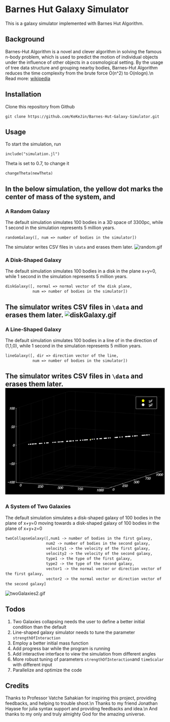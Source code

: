 # Barnes Hut Galaxy Simulator

This is a galaxy simulator implemented with Barnes Hut Algorithm.

## Background
Barnes-Hut Algorithm is a novel and clever algorithm in solving the famous n-body problem, which is used to predict the motion of individual objects under the influence of other objects in a cosmological setting. By the usage of tree data structure and grouping nearby bodies, Barnes-Hut Algorithm reduces the time complexity from the brute force O(n^2) to O(nlogn).\n
Read more: [wikipedia](https://en.wikipedia.org/wiki/Barnes%E2%80%93Hut_simulation)

## Installation


Clone this repository from Github
```      
git clone https://github.com/KeKeJin/Barnes-Hut-Galaxy-Simulator.git
```

## Usage

To start the simulation, run
```
include("simulation.jl")
```
Theta is set to 0.7, to change it
```
changeTheta(newTheta)
```
In the below simulation, the yellow dot marks the center of mass of the system, and
---
### A Random Galaxy
The default simulation simulates 100 bodies in a 3D space of 3300pc, while 1 second in the simulation represents 5 million years.  
```
randomGalaxy([, num => number of bodies in the simulator])
```
The simulator writes CSV files in ```\data``` and erases them later.
![random.gif](exampleSimulation/random.gif)
### A Disk-Shaped Galaxy
The default simulation simulates 100 bodies in a disk in the plane x+y=0, while 1 second in the simulation represents 5 million years.
```
diskGalaxy([, normal => normal vector of the disk plane,
            num => number of bodies in the simulator])
```
The simulator writes CSV files in ```\data``` and erases them later.
![diskGalaxy.gif](exampleSimulation/diskGalaxy.gif)
---
### A Line-Shaped Galaxy
The default simulation simulates 100 bodies in a line of in the direction of (1,1,0), while 1 second in the simulation represents 5 million years.
```
lineGalaxy([, dir => direction vector of the line,
            num => number of bodies in the simulator])
```
The simulator writes CSV files in ```\data``` and erases them later.
![lineGalaxy.gif](exampleSimulation/lineGalaxy.gif)
---
### A System of Two Galaxies
The default simulation simulates a disk-shaped galaxy of 100 bodies in the plane of x+y=0 moving towards a disk-shaped galaxy of 100 bodies in the plane of x+y+z=0
```
twoCollapseGalaxy([,num1 -> number of bodies in the first galaxy,
                  num2 -> number of bodies in the second galaxy,
                  velocity1 -> the velocity of the first galaxy,
                  velocity2 -> the velocity of the second galaxy,
                  type1 -> the type of the first galaxy,
                  type2 -> the type of the second galaxy,
                  vector1 -> the normal vector or direction vector of the first galaxy,
                  vector2 -> the normal vector or direction vector of the second galaxy]
```
![twoGalaxies2.gif](exampleSimulation/twoGalaxies2.gif)

## Todos
1. Two Galaxies collapsing needs the user to define a better initial condition than the default
2. Line-shaped galaxy simulator needs to tune the parameter `strengthOfInteraction`
3. Employ a better initial mass function
4. Add progress bar while the program is running
5. Add interactive interface to view the simulation from different angles
6. More robust tuning of parameters `strengthOfInteraction`and `timeScalar` with different input
7. Parallelize and optimize the code

## Credits
Thanks to Professor Vatche Sahakian for inspiring this project, providing feedbacks, and helping to trouble shoot.\n
Thanks to my friend Jonathan Hayase for julia syntax support and providing feedbacks and idea.\n
And thanks to my only and truly almighty God for the amazing universe.
